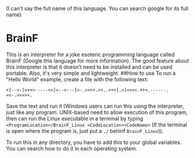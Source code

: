 (I can't say the full name of this language. You can search google for its full name)
# BrainF
This is an interpreter for a joke esoteric programming language called BrainF (Google this language for more information). The good feature about this interpreter is that it doesn't need to be installed and can be used portable. Also, it's very simple and lightweight.
##How to use
To run a "Hello World" example, create a file with the following text:

```+[-->-[>>+>-----<<]<--<---]>-.>>>+.>>..+++[.>]<<<<.+++.------.<<-.>>>>+.```

Save the text and run it (Windows users can run this using the interpreter, just like any program. UNIX-based need to allow execution of this program, then can run the Linux executable in a terminal by typing `<ProgramLocation>/BrainF_Linux <CodeLocation><CodeName>` (If the terminal is open where the program is, just put a `./` behinf `BrainF_Linux`)).

To run this in any directory, you have to add this to your global variables. You can search how to do it in each operating system.
